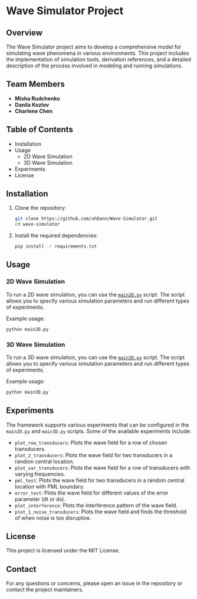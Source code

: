 # Wave Simulator Project

## Overview
The Wave Simulator project aims to develop a comprehensive model for simulating wave phenomena in various environments. This project includes the implementation of simulation tools, derivation references, and a detailed description of the process involved in modeling and running simulations.

## Team Members
- **Misha Rudchenko**
- **Danila Kozlov**
- **Charlene Chen**

## Table of Contents

- Installation
- Usage
  - 2D Wave Simulation
  - 3D Wave Simulation
- Experiments
- License

## Installation

1. Clone the repository:
    ```sh
    git clone https://github.com/uhDann/Wave-Simulator.git
    cd wave-simulator
    ```

2. Install the required dependencies:
    ```sh
    pip install -r requirements.txt
    ```

## Usage

### 2D Wave Simulation

To run a 2D wave simulation, you can use the [`main2D.py`](main2D.py) script. The script allows you to specify various simulation parameters and run different types of experiments.

Example usage:
```sh
python main2D.py
```

### 3D Wave Simulation

To run a 3D wave simulation, you can use the [`main3D.py`](main3D.py) script. The script allows you to specify various simulation parameters and run different types of experiments.

Example usage:
```sh
python main3D.py
```

## Experiments

The framework supports various experiments that can be configured in the `main2D.py` and `main3D.py` scripts. Some of the available experiments include:

- `plot_row_transducers`: Plots the wave field for a row of chosen transducers.
- `plot_2_transducers`: Plots the wave field for two transducers in a random central location.
- `plot_var_transducers`: Plots the wave field for a row of transducers with varying frequencies.
- `pml_test`: Plots the wave field for two transducers in a random central location with PML boundary.
- `error_test`: Plots the wave field for different values of the error parameter (dt or ds).
- `plot_interference`: Plots the interference pattern of the wave field.
- `plot_1_noise_transducers`: Plots the wave field and finds the threshold of when noise is too disruptive.

## License

This project is licensed under the MIT License. 

## Contact

For any questions or concerns, please open an issue in the repository or contact the project maintainers.
